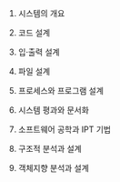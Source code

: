 1. 시스템의 개요

2. 코드 설계

3. 입·출력 설계

4. 파일 설계

5. 프로세스와 프로그램 설계

6. 시스템 평과와 문서화

7. 소프트웨어 공학과 IPT 기법

8. 구조적 분석과 설계

9. 객체지향 분석과 설계